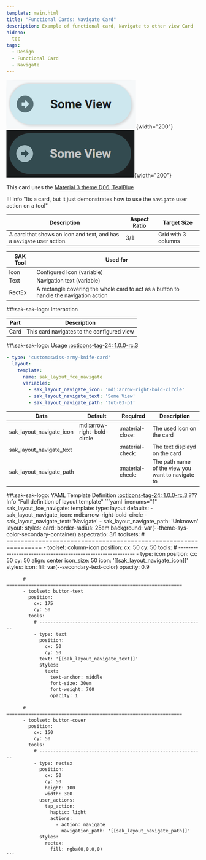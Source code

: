 ```yaml
---
template: main.html
title: "Functional Cards: Navigate Card"
description: Example of functional card, Navigate to other view Card
hideno:
  toc
tags:
  - Design
  - Functional Card
  - Navigate
---
```

<!-- GT/GL -->

![Swiss Army Knife Functional Card Navigate D06 Light Off](../../assets/screenshots/sak-functional-card-12-navigate-theme-d06-light.png#only-light){width="200"}
<br>![Swiss Army Knife Functional Card Navigate D06 Dark Off](../../assets/screenshots/sak-functional-card-12-navigate-theme-d06-dark.png#only-dark){width="200"}

This card uses the [Material 3 theme D06, TealBlue][ham3-d06-url]

!!! info "Its a card, but it just demonstrates how to use the `navigate` user action on a tool"

| Description| Aspect Ratio| Target Size |
|-|-|-|
| A card that shows an icon and text, and has a `navigate` user action.| 3/1 | Grid with 3 columns |

| SAK Tool| Used for |
|-|-|
| Icon | Configured Icon (variable) |
| Text | Navigation text (variable) |
| RectEx | A rectangle covering the whole card to act as a button to handle the navigation action|

##:sak-sak-logo: Interaction

| Part | Description|
|-|-|
| Card | This card navigates to the configured view|

##:sak-sak-logo: Usage
[:octicons-tag-24: 1.0.0-rc.3][github-releases]

```yaml linenums="1"
- type: 'custom:swiss-army-knife-card'
  layout:
    template:
      name: sak_layout_fce_navigate
      variables:
        - sak_layout_navigate_icon: 'mdi:arrow-right-bold-circle'
        - sak_layout_navigate_text: 'Some View'
        - sak_layout_navigate_path: 'tut-03-p1'
```

| Data | Default| Required | Description |
|-|-|-|-|
| sak_layout_navigate_icon | mdi:arrow-right-bold-circle | :material-close: | The used icon on the card |
| sak_layout_navigate_text | | :material-check: | The text displayd on the card |
| sak_layout_navigate_path | | :material-check: | The path name of the view you want to navigate to |

##:sak-sak-logo: YAML Template Definition
[:octicons-tag-24: 1.0.0-rc.3][github-releases]
??? Info "Full definition of layout template"
    ```yaml linenums="1"
    sak_layout_fce_navigate:
      template:
        type: layout
        defaults: 
          - sak_layout_navigate_icon: mdi:arrow-right-bold-circle
          - sak_layout_navigate_text: 'Navigate'
          - sak_layout_navigate_path: 'Unknown'
      layout:
        styles:
          card:
            border-radius: 25em
            background: var(--theme-sys-color-secondary-container)
        aspectratio: 3/1
        toolsets:
          # ================================================================
          - toolset: column-icon
            position:
              cx: 50
              cy: 50
            tools:
              # ------------------------------------------------------------
              - type: icon
                position:
                  cx: 50
                  cy: 50
                  align: center
                  icon_size: 50
                icon: '[[sak_layout_navigate_icon]]'
                styles:
                  icon:
                    fill: var(--secondary-text-color)
                    opacity: 0.9
                
          # ================================================================
          - toolset: button-text
            position:
              cx: 175
              cy: 50
            tools:
              # ------------------------------------------------------------
              - type: text
                position:
                  cx: 50
                  cy: 50
                text: '[[sak_layout_navigate_text]]'
                styles:
                  text:
                    text-anchor: middle
                    font-size: 30em
                    font-weight: 700
                    opacity: 1

          # ================================================================
          - toolset: button-cover
            position:
              cx: 150
              cy: 50
            tools:
              # ------------------------------------------------------------
              - type: rectex
                position:
                  cx: 50
                  cy: 50
                  height: 100
                  width: 300
                user_actions:
                  tap_action:
                    haptic: light
                    actions:
                      - action: navigate
                        navigation_path: '[[sak_layout_navigate_path]]'
                styles:
                  rectex:
                    fill: rgba(0,0,0,0)
    ```
<!-- Image references -->

<!--- Internal References... --->
[Swiss Army Knife Tutorial 02]: ../tutorials/10-step-tutorial-02-intro.md

<!--- External References... --->
[ham3-d06-url]: https://material3-themes-manual.amoebelabs.com/examples/material3-example-theme-d06-tealblue/
[github-releases]: https://github.com/amoebelabs/swiss-army-knife-card/releases/
